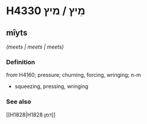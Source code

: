 # H4330 מִיץ / מיץ

## mîyts

_(meets | meets | meets)_

### Definition

from H4160; pressure; churning, forcing, wringing; n-m

- squeezing, pressing, wringing

### See also

[[H1828|H1828 דמן]]
